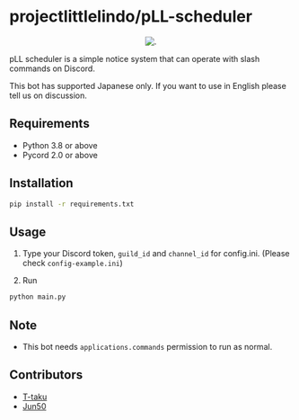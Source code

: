 # projectlittlelindo/pLL-scheduler

<div align="center">
<img src="https://t-taku.app/img/pll-scheduler.png" alt="." title="pLL-scheduler">
</div>

pLL scheduler is a simple notice system that can operate with slash commands on Discord.

This bot has supported Japanese only.  If you want to use in English please tell us on discussion.

## Requirements

* Python 3.8 or above
* Pycord 2.0 or above

## Installation

```sh
pip install -r requirements.txt
```

## Usage

1. Type your Discord token, `guild_id` and `channel_id` for config.ini.  (Please check `config-example.ini`)

2. Run

```sh
python main.py
```

## Note

* This bot needs `applications.commands` permission to run as normal.

## Contributors

* [T-taku](https://github.com/T-taku/)
* [Jun50](https://github.com/Jun50/)
